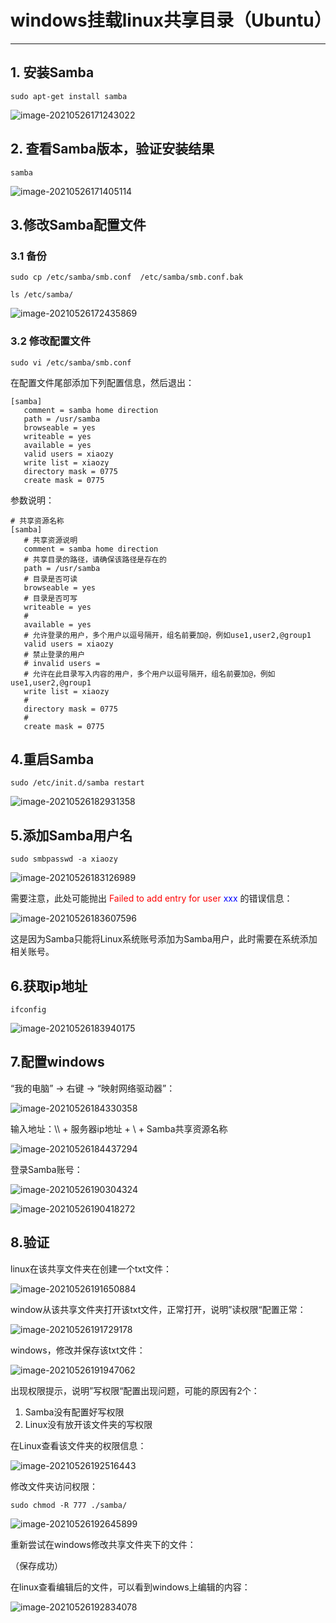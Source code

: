 # windows挂载linux共享目录（Ubuntu）

---

## 1. 安装Samba

```shell
sudo apt-get install samba
```

![image-20210526171243022](markdown/windows挂载linux共享目录.assets/image-20210526171243022.png)

## 2. 查看Samba版本，验证安装结果

```shell
samba
```

![image-20210526171405114](markdown/windows挂载linux共享目录.assets/image-20210526171405114.png)

## 3.修改Samba配置文件

### 3.1 备份

```shell
sudo cp /etc/samba/smb.conf  /etc/samba/smb.conf.bak
```

```shell
ls /etc/samba/
```

![image-20210526172435869](markdown/windows挂载linux共享目录.assets/image-20210526172435869.png)

### 3.2 修改配置文件

```shell
sudo vi /etc/samba/smb.conf
```

在配置文件尾部添加下列配置信息，然后退出：

```shell
[samba]
   comment = samba home direction
   path = /usr/samba
   browseable = yes
   writeable = yes
   available = yes
   valid users = xiaozy
   write list = xiaozy
   directory mask = 0775
   create mask = 0775
```

参数说明：

```
# 共享资源名称
[samba]
   # 共享资源说明
   comment = samba home direction
   # 共享目录的路径，请确保该路径是存在的
   path = /usr/samba
   # 目录是否可读
   browseable = yes
   # 目录是否可写
   writeable = yes
   # 
   available = yes
   # 允许登录的用户，多个用户以逗号隔开，组名前要加@，例如use1,user2,@group1
   valid users = xiaozy
   # 禁止登录的用户
   # invalid users = 
   # 允许在此目录写入内容的用户，多个用户以逗号隔开，组名前要加@，例如use1,user2,@group1
   write list = xiaozy
   #
   directory mask = 0775
   #
   create mask = 0775
```

## 4.重启Samba

```shell
sudo /etc/init.d/samba restart
```

![image-20210526182931358](markdown/windows挂载linux共享目录.assets/image-20210526182931358.png)

## 5.添加Samba用户名

```shell
sudo smbpasswd -a xiaozy
```

![image-20210526183126989](markdown/windows挂载linux共享目录.assets/image-20210526183126989.png)

需要注意，此处可能抛出 <font color = red>Failed to add entry for user</font> <font color = blue>xxx</font> 的错误信息：

![image-20210526183607596](markdown/windows挂载linux共享目录.assets/image-20210526183607596.png)

这是因为Samba只能将Linux系统账号添加为Samba用户，此时需要在系统添加相关账号。

## 6.获取ip地址

```shell
ifconfig
```

![image-20210526183940175](markdown/windows挂载linux共享目录.assets/image-20210526183940175.png)

## 7.配置windows

“我的电脑” -> 右键 -> “映射网络驱动器”：

![image-20210526184330358](markdown/windows挂载linux共享目录.assets/image-20210526184330358.png)

输入地址：\\\ + 服务器ip地址 + \ + Samba共享资源名称

![image-20210526184437294](markdown/windows挂载linux共享目录.assets/image-20210526184437294.png)

登录Samba账号：

![image-20210526190304324](markdown/windows挂载linux共享目录.assets/image-20210526190304324.png)

![image-20210526190418272](markdown/windows挂载linux共享目录.assets/image-20210526190418272.png)

## 8.验证

linux在该共享文件夹在创建一个txt文件：

![image-20210526191650884](markdown/windows挂载linux共享目录.assets/image-20210526191650884.png)

window从该共享文件夹打开该txt文件，正常打开，说明”读权限“配置正常：

![image-20210526191729178](markdown/windows挂载linux共享目录.assets/image-20210526191729178.png)

windows，修改并保存该txt文件：

![image-20210526191947062](markdown/windows挂载linux共享目录.assets/image-20210526191947062.png)

出现权限提示，说明”写权限“配置出现问题，可能的原因有2个：

1.  Samba没有配置好写权限
2.  Linux没有放开该文件夹的写权限

在Linux查看该文件夹的权限信息：

![image-20210526192516443](markdown/windows挂载linux共享目录.assets/image-20210526192516443.png)

修改文件夹访问权限：

```shell
sudo chmod -R 777 ./samba/
```

![image-20210526192645899](markdown/windows挂载linux共享目录.assets/image-20210526192645899.png)

重新尝试在windows修改共享文件夹下的文件：

（保存成功）

在linux查看编辑后的文件，可以看到windows上编辑的内容：

![image-20210526192834078](markdown/windows挂载linux共享目录.assets/image-20210526192834078.png)